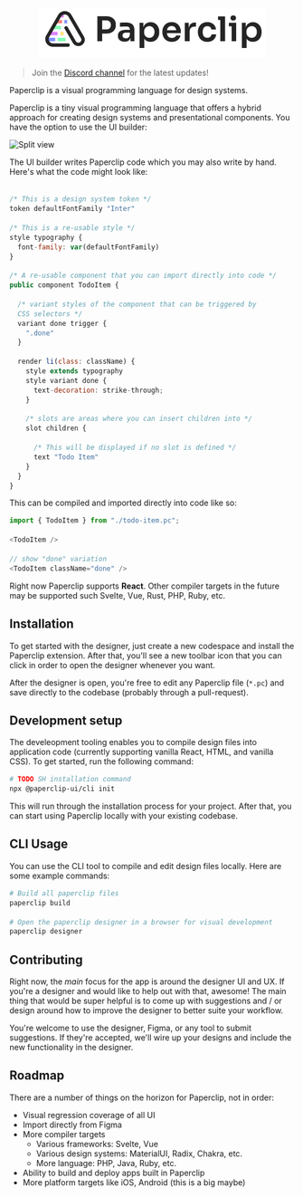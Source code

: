 <p align="center">
  <img src="./assets/logo-outline-5.png" width="400px">
</p>

> Join the [Discord channel](https://discord.gg/H6wEVtd) for the latest updates!

Paperclip is a visual programming language for design systems.

Paperclip is a tiny visual programming language that offers a hybrid approach for creating design systems and presentational components. You have the option to use the UI builder:

![Split view](https://user-images.githubusercontent.com/757408/195644902-441364e0-cb44-41cf-90a3-348bb3a0eefb.png)

The UI builder writes Paperclip code which you may also write by hand. Here's what the code might look like:

```javascript

/* This is a design system token */
token defaultFontFamily "Inter"

/* This is a re-usable style */
style typography {
  font-family: var(defaultFontFamily)
}

/* A re-usable component that you can import directly into code */
public component TodoItem {

  /* variant styles of the component that can be triggered by
  CSS selectors */
  variant done trigger {
    ".done"
  }

  render li(class: className) {
    style extends typography
    style variant done {
      text-decoration: strike-through;
    }

    /* slots are areas where you can insert children into */
    slot children {

      /* This will be displayed if no slot is defined */
      text "Todo Item"
    }
  }
}
```

This can be compiled and imported directly into code like so:

```typescript
import { TodoItem } from "./todo-item.pc";

<TodoItem />

// show "done" variation
<TodoItem className="done" />
```

Right now Paperclip supports **React**. Other compiler targets in the future may be supported such Svelte, Vue, Rust, PHP, Ruby, etc.

<!--

## Why the hybrid approach?
## Why use Paperclip?

Paperclip is intended to make it easier and faster for anyone to contribute to UI development, and in the same codebase. Why is this special?

- Everything is saved in GIT
- UI changes go through the same CI / CD pipeline
- UI changes are easy to code review -->

## Installation

To get started with the designer, just create a new codespace and install the Paperclip extension. After that, you'll see a new toolbar icon that you can click in order to open the designer whenever you want.

After the designer is open, you're free to edit any Paperclip file (`*.pc`) and save directly to the codebase (probably through a pull-request).

## Development setup

The develeopment tooling enables you to compile design files into application code (currently supporting vanilla React, HTML, and vanilla CSS). To get started, run the following command:

```sh
# TODO SH installation command
npx @paperclip-ui/cli init
```

This will run through the installation process for your project. After that, you can start using Paperclip locally with your existing codebase.

## CLI Usage

You can use the CLI tool to compile and edit design files locally. Here are some example commands:

```sh
# Build all paperclip files
paperclip build

# Open the paperclip designer in a browser for visual development
paperclip designer
```

## Contributing

Right now, the _main_ focus for the app is around the designer UI and UX. If you're a designer and would like to help out with that, awesome! The main thing that would be super helpful is to come up with suggestions and / or design around how to improve the designer to better suite your workflow.

You're welcome to use the designer, Figma, or any tool to submit suggestions. If they're accepted, we'll wire up your designs and include the new functionality in the designer.

## Roadmap

There are a number of things on the horizon for Paperclip, not in order:

- Visual regression coverage of all UI
- Import directly from Figma
- More compiler targets
  - Various frameworks: Svelte, Vue
  - Various design systems: MaterialUI, Radix, Chakra, etc.
  - More language: PHP, Java, Ruby, etc.
- Ability to build and deploy apps built in Paperclip
- More platform targets like iOS, Android (this is a big maybe)
